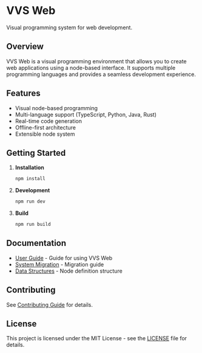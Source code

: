 # VVS Web

Visual programming system for web development.

## Overview

VVS Web is a visual programming environment that allows you to create web applications using a node-based interface. It supports multiple programming languages and provides a seamless development experience.

## Features

- Visual node-based programming
- Multi-language support (TypeScript, Python, Java, Rust)
- Real-time code generation
- Offline-first architecture
- Extensible node system

## Getting Started

1. **Installation**
   ```bash
   npm install
   ```

2. **Development**
   ```bash
   npm run dev
   ```

3. **Build**
   ```bash
   npm run build
   ```

## Documentation

- [User Guide](./docs/user/User_Guide.md) - Guide for using VVS Web
- [System Migration](./docs/development/SystemMigration.md) - Migration guide
- [Data Structures](./docs/development/complete_example.md) - Node definition structure

## Contributing

See [Contributing Guide](./docs/development/Contributing_Guide.md) for details.

## License

This project is licensed under the MIT License - see the [LICENSE](LICENSE) file for details.
